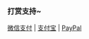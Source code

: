 <h3>打赏支持~</h3>
<p><a href="https://raw.githubusercontent.com/i-kirito/github/i-kirito/img/wechat.png" rel="nofollow">微信支付</a> | <a href="https://raw.githubusercontent.com/i-kirito/github/i-kirito/img/alipay.png" rel="nofollow">支付宝</a> | <a href="" rel="nofollow">PayPal</a></p>
